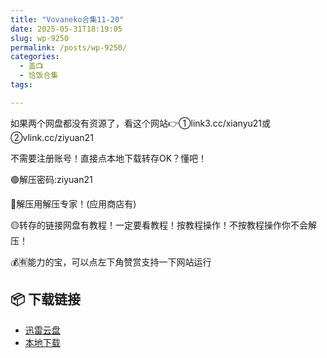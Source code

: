 ```yaml
---
title: "Vovaneko合集11-20"
date: 2025-05-31T18:19:05
slug: wp-9250
permalink: /posts/wp-9250/
categories:
  - 盖📺
  - 恰饭合集
tags:

---
```


如果两个网盘都没有资源了，看这个网站👉①link3.cc/xianyu21或②vlink.cc/ziyuan21

不需要注册账号！直接点本地下载转存OK？懂吧！

🟢解压密码:ziyuan21

🔵解压用解压专家！(应用商店有)

🟡转存的链接网盘有教程！一定要看教程！按教程操作！不按教程操作你不会解压！

💰🈶能力的宝，可以点左下角赞赏支持一下网站运行

## 📦 下载链接
- [迅雷云盘](https://blziyuan21.com/pay-download/9250?key=cc0af78bc0&down_id=0)
- [本地下载](https://blziyuan21.com/pay-download/9250?key=cc0af78bc0&down_id=1)

